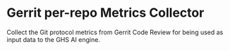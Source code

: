 # Gerrit per-repo Metrics Collector

Collect the Git protocol metrics from Gerrit Code Review for being
used as input data to the GHS AI engine.
